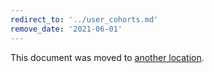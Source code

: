 ```yaml
---
redirect_to: '../user_cohorts.md'
remove_date: '2021-06-01'
---
```


This document was moved to [another location](../user_cohorts.md).

<!-- This redirect file can be deleted after <2021-06-01>. -->
<!-- Before deletion, see: https://docs.gitlab.com/ee/development/documentation/#move-or-rename-a-page -->
